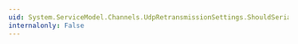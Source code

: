 ```yaml
---
uid: System.ServiceModel.Channels.UdpRetransmissionSettings.ShouldSerializeMaxDelayPerRetransmission
internalonly: False
---
```

